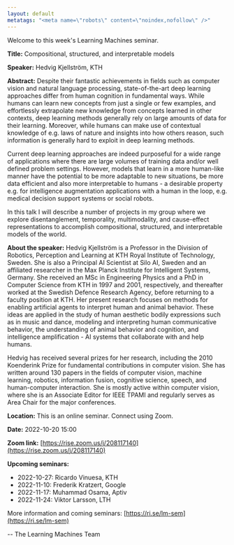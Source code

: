```yaml
---
layout: default
metatags: "<meta name=\"robots\" content=\"noindex,nofollow\" />"
---
```

Welcome to this week's Learning Machines seminar.

**Title:** Compositional, structured, and interpretable models

**Speaker:** Hedvig Kjellström, KTH

**Abstract:** Despite their fantastic achievements in fields such as computer vision and natural language processing, state-of-the-art deep learning approaches differ from human cognition in fundamental ways. While humans can learn new concepts from just a single or few examples, and effortlessly extrapolate new knowledge from concepts learned in other contexts, deep learning methods generally rely on large amounts of data for their learning. Moreover, while humans can make use of contextual knowledge of e.g. laws of nature and insights into how others reason, such information is generally hard to exploit in deep learning methods.

Current deep learning approaches are indeed purposeful for a wide range of applications where there are large volumes of training data and/or well defined problem settings. However, models that learn in a more human-like manner have the potential to be more adaptable to new situations, be more data efficient and also more interpretable to humans - a desirable property e.g. for intelligence augmentation applications with a human in the loop, e.g. medical decision support systems or social robots.

In this talk I will describe a number of projects in my group where we explore disentanglement, temporality, multimodality, and cause-effect representations to accomplish compositional, structured, and interpretable models of the world.


**About the speaker:** Hedvig Kjellström is a Professor in the Division of Robotics, Perception and Learning at KTH Royal Institute of Technology, Sweden. She is also a Principal AI Scientist at Silo AI, Sweden and an affiliated researcher in the Max Planck Institute for Intelligent Systems, Germany. She received an MSc in Engineering Physics and a PhD in Computer Science from KTH in 1997 and 2001, respectively, and thereafter worked at the Swedish Defence Research Agency, before returning to a faculty position at KTH. Her present research focuses on methods for enabling artificial agents to interpret human and animal behavior. These ideas are applied in the study of human aesthetic bodily expressions such as in music and dance, modeling and interpreting human communicative behavior, the understanding of animal behavior and cognition, and intelligence amplification - AI systems that collaborate with and help humans.

Hedvig has received several prizes for her research, including the 2010 Koenderink Prize for fundamental contributions in computer vision. She has written around 130 papers in the fields of computer vision, machine learning, robotics, information fusion, cognitive science, speech, and human-computer interaction. She is mostly active within computer vision, where she is an Associate Editor for IEEE TPAMI and regularly serves as Area Chair for the major conferences.


**Location:** This is an online seminar. Connect using Zoom.

**Date:** 2022-10-20 15:00

**Zoom link:** [https://rise.zoom.us/j/208117140](https://rise.zoom.us/j/208117140)

**Upcoming seminars:**

* 2022-10-27: Ricardo Vinuesa, KTH
* 2022-11-10: Frederik Kratzert, Google
* 2022-11-17: Muhammad Osama, Aptiv
* 2022-11-24: Viktor Larsson, LTH

More information and coming seminars: [https://ri.se/lm-sem](https://ri.se/lm-sem)

-- The Learning Machines Team

